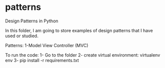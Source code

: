 # patterns
Design Patterns in Python

In this folder, I am going to store examples of design patterns that I have used or studied.

Patterns:
1-Model View Controller (MVC)

To run the code:
1- Go to the folder
2- create virtual environment: virtualenv env
3- pip install -r requirements.txt 